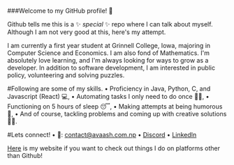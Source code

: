 ###Welcome to my GitHub profile! 👋
 
Github tells me this is a ✨ _special_ ✨ repo where I can talk about myself. Although I am not very good at this, here's my attempt.

I am currently a first year student at Grinnell College, Iowa, majoring in Computer Science and Economics.
I am also fond of Mathematics. I'm absolutely love learning, and I'm always looking for ways to grow as a developer.
In addition to software development, I am interested in public policy, volunteering and solving puzzles.


#Following are some of my skills.
  • Proficiency in Java, Python, C, and Javascript (React) 💻,
  • Automating tasks I only need to do once 👷‍♂️,
  • Functioning on 5 hours of sleep 😴,
  • Making attempts at being humorous 🤭,
  • And of course, tackling problems and coming up with creative solutions 👨‍🎨.


#Lets connect!
  • 💌: [contact@avaash.com.np](mailto:contact@avaash.com.np?subject=Hello%20from%20Github)
  • [Discord](https://discord.com/users/avaashh#8657/)
  • [LinkedIn](https://www.linkedin.com/in/avaash/)
  
[Here](https://avaash.com.np) is my website if you want to check out things I do on platforms other than Github!
